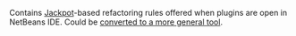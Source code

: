 Contains [Jackpot](https://netbeans.apache.org/jackpot/index.html)-based refactoring rules offered when plugins are open in NetBeans IDE.
Could be [converted to a more general tool](https://github.com/openrewrite/rewrite-jenkins/issues/6).
